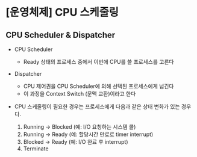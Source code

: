 # [운영체제] CPU 스케줄링

## CPU Scheduler & Dispatcher

- CPU Scheduler
    - Ready 상태의 프로세스 중에서 이번에 CPU를 쓸 프로세스를 고른다
- Dispatcher
    - CPU 제어권을 CPU Scheduler에 의해 선택된 프로세스에게 넘긴다
    - 이 과정을 Context Switch (문맥 교환)이라고 한다

- CPU 스케줄링이 필요한 경우는 프로세스에게 다음과 같은 상태 변화가 있는 경우다.
    1. Running -> Blocked (예: I/O 요청하는 시스템 콜)
    2. Running -> Ready (예: 할당시간 만료로 timer interrupt)
    3. Blocked -> Ready (예: I/O 완료 후 interrupt)
    4. Terminate

